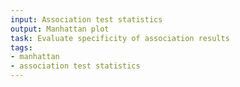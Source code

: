 ```yaml
---
input: Association test statistics
output: Manhattan plot
task: Evaluate specificity of association results
tags:
- manhattan
- association test statistics
---
```


